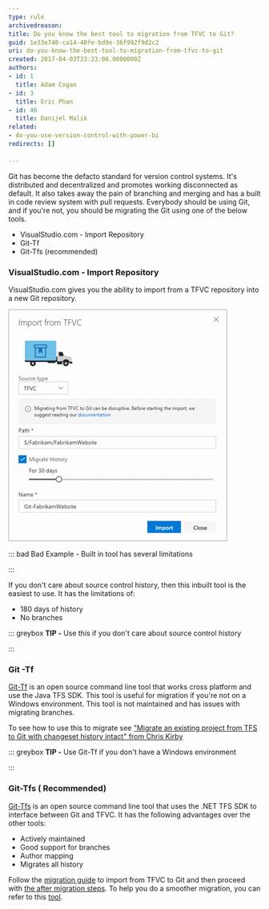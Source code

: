```yaml
---
type: rule
archivedreason: 
title: Do you know the best tool to migration from TFVC to Git?
guid: 1e33e748-ca14-40fe-bd9e-36f992f9d2c2
uri: do-you-know-the-best-tool-to-migration-from-tfvc-to-git
created: 2017-04-03T23:23:08.0000000Z
authors:
- id: 1
  title: Adam Cogan
- id: 3
  title: Eric Phan
- id: 46
  title: Danijel Malik
related:
- do-you-use-version-control-with-power-bi
redirects: []

---
```


Git has become the defacto standard for version control systems. It's distributed and decentralized and promotes working disconnected as default. It also takes away the pain of branching and merging and has a built in code review system with pull requests. Everybody should be using Git, and if you're not, you should be migrating the Git using one of the below tools.


* VisualStudio.com - Import Repository
* Git-Tf
* Git-Tfs (recommended)



<!--endintro-->

### VisualStudio.com - Import Repository


VisualStudio.com gives you the ability to import from a TFVC repository into a new Git repository.


![](03_29_08.png)


::: bad
Bad Example - Built in tool has several limitations

:::


If you don't care about source control history, then this inbuilt tool is the easiest to use. It has the limitations of:


* 180 days of history
* No branches



::: greybox
 **TIP -** Use this if you don't care about source control history

:::

 

### Git -Tf 

[Git-Tf](https://gittf.codeplex.com/) is an open source command line tool  that works cross platform and use the Java TFS SDK. This tool is useful for migration if you're not on a Windows environment. This tool is not maintained and has issues with migrating branches. 



To see how to use this to migrate see ["Migrate an existing project from TFS to Git with changeset history intact" from Chris Kirby](https://chriskirby.net/blog/migrate-an-existing-project-from-tfs-to-github-with-changeset-history-intact)



::: greybox
 **TIP -** Use Git-Tf if you don't have a Windows environment

:::



### Git-Tfs ( Recommended)



[Git-Tfs](https://github.com/git-tfs/git-tfs) is an open source command line tool that uses the .NET TFS SDK to interface between Git and TFVC. It has the following advantages over the other tools:



* Actively maintained
* Good support for branches
* Author mapping
* Migrates all history


Follow the [migration guide](https://github.com/git-tfs/git-tfs/blob/master/doc/usecases/migrate_tfs_to_git.md) to import from TFVC to Git and then proceed with [the after migration steps](/_layouts/15/FIXUPREDIRECT.ASPX?WebId=3dfc0e07-e23a-4cbb-aac2-e778b71166a2&TermSetId=07da3ddf-0924-4cd2-a6d4-a4809ae20160&TermId=d9e40f73-f7e8-4ff3-aedf-800df2941564).
To help you do a smoother migration, you can refer to this [tool](/_layouts/15/FIXUPREDIRECT.ASPX?WebId=3dfc0e07-e23a-4cbb-aac2-e778b71166a2&TermSetId=07da3ddf-0924-4cd2-a6d4-a4809ae20160&TermId=d754182b-a385-4d9e-9c99-c0f83204e6a4).
